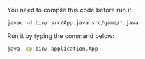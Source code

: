 You need to compile this code before run it:
```bash
javac -d bin/ src/App.java src/game/*.java
```

Run it by typing the command below:
```bash
java -cp bin/ application.App
```
